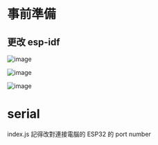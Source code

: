 # 事前準備

## 更改 esp-idf

![image](https://user-images.githubusercontent.com/1200981/117580273-ce6da600-b129-11eb-94ec-f9f23b02a33c.png)

![image](https://user-images.githubusercontent.com/1200981/117580286-d9283b00-b129-11eb-856b-5678c996cbe1.png)

![image](https://user-images.githubusercontent.com/1200981/117580297-e513fd00-b129-11eb-95e3-e8ddf6091ccd.png)

# serial

index.js 記得改對連接電腦的 ESP32 的 port number
